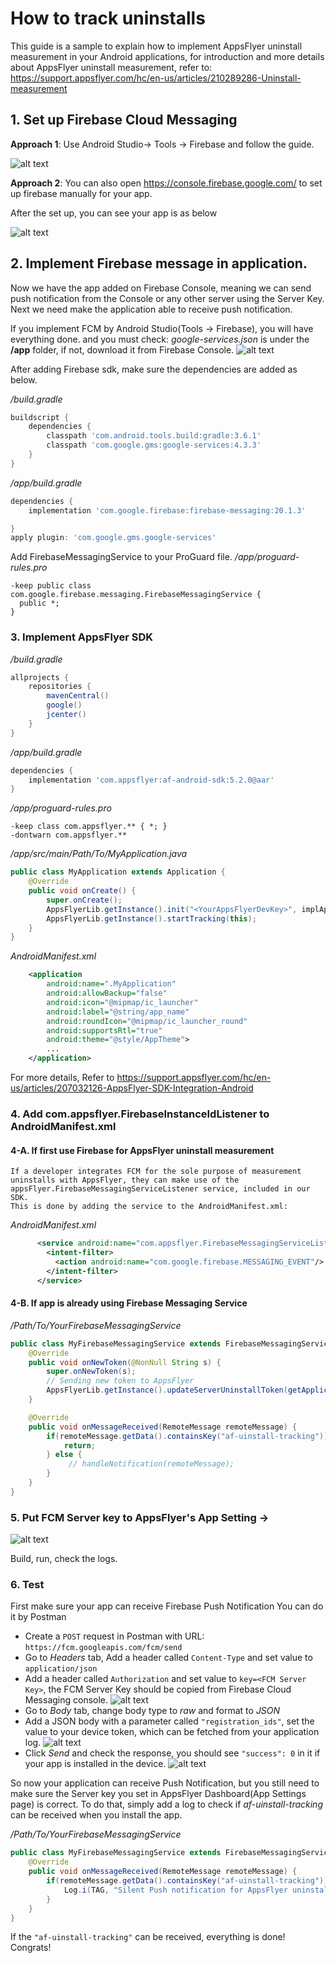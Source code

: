 # How to track uninstalls

This guide is a sample to explain how to implement AppsFlyer uninstall measurement in your Android applications,
for introduction and more details about AppsFlyer uninstall measurement, refer to:
https://support.appsflyer.com/hc/en-us/articles/210289286-Uninstall-measurement

## 1. Set up Firebase Cloud Messaging

**Approach 1**: Use Android Studio-> Tools -> Firebase and follow the guide.

![alt text](https://github.com/AppsFlyerLiang/UninstallTrackingSample/blob/master/Slides/FromAndroid.png)

**Approach 2**: You can also open https://console.firebase.google.com/ to set up firebase manually for your app.

After the set up, you can see your app is as below

![alt text](https://github.com/AppsFlyerLiang/UninstallTrackingSample/blob/master/Slides/Slide14.jpeg)

## 2. Implement Firebase message in application.
Now we have the app added on Firebase Console, meaning we can send push notification from the Console or any other server using the Server Key.
Next we need make the application able to receive push notification.

If you implement FCM by Android Studio(Tools -> Firebase), you will have everything done.
and you must check:
_google-services.json_ is under the **/app** folder, if not, download it from Firebase Console.
![alt text](https://github.com/AppsFlyerLiang/UninstallTrackingSample/blob/master/Slides/Slide15.jpeg)

After adding Firebase sdk, make sure the dependencies are added as below.

_<root>/build.gradle_
```groovy
buildscript {
    dependencies {
        classpath 'com.android.tools.build:gradle:3.6.1'
        classpath 'com.google.gms:google-services:4.3.3'
    }
}
```

_<root>/app/build.gradle_
```groovy
dependencies {
    implementation 'com.google.firebase:firebase-messaging:20.1.3'

}
apply plugin: 'com.google.gms.google-services'
```

Add FirebaseMessagingService to your ProGuard file.
_<root>/app/proguard-rules.pro_
```proguard
-keep public class com.google.firebase.messaging.FirebaseMessagingService {
  public *;
}
```

### 3. Implement AppsFlyer SDK

_<root>/build.gradle_
```groovy
allprojects {
    repositories {
        mavenCentral()
        google()
        jcenter()
    }
}
```

_<root>/app/build.gradle_
```groovy
dependencies {
    implementation 'com.appsflyer:af-android-sdk:5.2.0@aar'
}
```

_<root>/app/proguard-rules.pro_
```proguard
-keep class com.appsflyer.** { *; }
-dontwarn com.appsflyer.**
```

_<root>/app/src/main/Path/To/MyApplication.java_
```java
public class MyApplication extends Application {
    @Override
    public void onCreate() {
        super.onCreate();
        AppsFlyerLib.getInstance().init("<YourAppsFlyerDevKey>", implAppsFlyerConversionListener, this);
        AppsFlyerLib.getInstance().startTracking(this);
    }
}
```

_<root>AndroidManifest.xml_
```xml
    <application
        android:name=".MyApplication"
        android:allowBackup="false"
        android:icon="@mipmap/ic_launcher"
        android:label="@string/app_name"
        android:roundIcon="@mipmap/ic_launcher_round"
        android:supportsRtl="true"
        android:theme="@style/AppTheme">
        ...
    </application>
```

For more details, Refer to https://support.appsflyer.com/hc/en-us/articles/207032126-AppsFlyer-SDK-Integration-Android

### 4. Add com.appsflyer.FirebaseInstanceIdListener to AndroidManifest.xml
#### 4-A. If first use Firebase for AppsFlyer uninstall measurement

    If a developer integrates FCM for the sole purpose of measurement uninstalls with AppsFlyer, they can make use of the appsFlyer.FirebaseMessagingServiceListener service, included in our SDK.
    This is done by adding the service to the AndroidManifest.xml:

_<root>AndroidManifest.xml_
```xml
      <service android:name="com.appsflyer.FirebaseMessagingServiceListener">
        <intent-filter>
          <action android:name="com.google.firebase.MESSAGING_EVENT"/>
        </intent-filter>
      </service>
```
#### 4-B. If app is already using Firebase Messaging Service

_<root>/Path/To/YourFirebaseMessagingService_
```java
public class MyFirebaseMessagingService extends FirebaseMessagingService {
    @Override
    public void onNewToken(@NonNull String s) {
        super.onNewToken(s);
        // Sending new token to AppsFlyer
        AppsFlyerLib.getInstance().updateServerUninstallToken(getApplicationContext(), s);
    }

    @Override
    public void onMessageReceived(RemoteMessage remoteMessage) {
        if(remoteMessage.getData().containsKey("af-uinstall-tracking")){
            return;
        } else {
             // handleNotification(remoteMessage);
        }
    }
}

```


### 5. Put FCM Server key to AppsFlyer's App Setting -> 
![alt text](https://github.com/AppsFlyerLiang/UninstallTrackingSample/blob/master/Slides/Slide19.jpeg)

Build, run, check the logs.

### 6. Test

First make sure your app can receive Firebase Push Notification
You can do it by Postman
- Create a `POST` request in Postman with URL: `https://fcm.googleapis.com/fcm/send`
- Go to _Headers_ tab, Add a header called `Content-Type` and set value to `application/json`
- Add a header called `Authorization` and set value to `key=<FCM Server Key>`, the FCM Server Key should be copied from Firebase Cloud Messaging console. 
![alt text](https://github.com/AppsFlyerLiang/UninstallTrackingSample/blob/master/Slides/TestUninstallByPostman-1.png)
- Go to _Body_ tab, change body type to _raw_ and format to _JSON_
- Add a JSON body with a parameter called `"registration_ids"`, set the value to your device token, which can be fetched from your application log.
![alt text](https://github.com/AppsFlyerLiang/UninstallTrackingSample/blob/master/Slides/TestUninstallByPostman-2.png)
- Click _Send_ and check the response, you should see `"success": 0` in it if your app is installed in the device.
![alt text](https://github.com/AppsFlyerLiang/UninstallTrackingSample/blob/master/Slides/TestUninstallByPostman-3.png)

So now your application can receive Push Notification, but you still need to make sure the Server key you set in AppsFlyer Dashboard(App Settings page) is correct.
To do that, simply add a log to check if *af-uinstall-tracking* can be received when you install the app.

_<root>/Path/To/YourFirebaseMessagingService_
```java
public class MyFirebaseMessagingService extends FirebaseMessagingService {
    @Override
    public void onMessageReceived(RemoteMessage remoteMessage) {
        if(remoteMessage.getData().containsKey("af-uinstall-tracking")){
            Log.i(TAG, "Silent Push notification for AppsFlyer uninstall checking");
        }
    }
}
```
If the `"af-uinstall-tracking"` can be received, everything is done! Congrats!